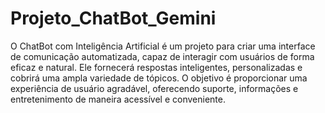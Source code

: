 # Projeto_ChatBot_Gemini
O ChatBot com Inteligência Artificial é um projeto para criar uma interface de comunicação automatizada, capaz de interagir com usuários de forma eficaz e natural. Ele fornecerá respostas inteligentes, personalizadas e cobrirá uma ampla variedade de tópicos. O objetivo é proporcionar uma experiência de usuário agradável, oferecendo suporte, informações e entretenimento de maneira acessível e conveniente.
